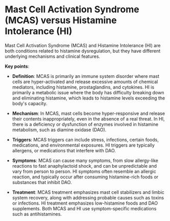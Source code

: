 # Mast Cell Activation Syndrome (MCAS) versus Histamine Intolerance (HI)

Mast Cell Activation Syndrome (MCAS) and Histamine Intolerance (HI) are both conditions related to histamine dysregulation, but they have different underlying mechanisms and clinical features.

**Key points**:

* **Definition**: MCAS is primarily an immune system disorder where mast cells are hyper-activated and release excessive amounts of chemical mediators, including histamine, prostaglandins, and cytokines. HI is primarily a metabolic issue where the body has difficulty breaking down and eliminating histamine, which leads to histamine levels exceeding the body's capacity.

* **Mechanism**: In MCAS, mast cells become hyper-responsive and release their contents inappropriately, even in the absence of a real threat. In HI, there is a deficiency or dysfunction of enzymes involved in histamine metabolism, such as diamine oxidase (DAO).

* **Triggers**: MCAS triggers can include stress, infections, certain foods, medications, and environmental exposures. HI triggers are typically allergens, or medications that interfere with DAO.

* **Symptoms**: MCAS can cause many symptoms, from slow allergy-like reactions to fast anaphylactoid shock, and can be unpredictable and vary from person to person. HI symptoms often resemble an allergic reaction, and typically occur after consuming histamine-rich foods or substances that inhibit DAO.

* **Treatment**:  MCAS treatment emphasizes mast cell stabilizers and limbic system recovery, along with addressing probable causes such as toxins or infections. HI treatment emphasizes low-histamine foods and DAO supplements. Both MCAS and HI use symptom-specific medications such as antihistamines.